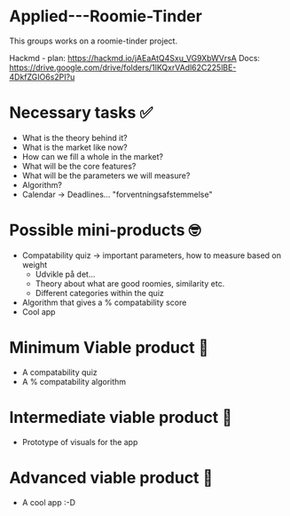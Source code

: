 # Applied---Roomie-Tinder
This groups works on a roomie-tinder project. 

Hackmd - plan: https://hackmd.io/jAEaAtQ4Sxu_VG9XbWVrsA
Docs: https://drive.google.com/drive/folders/1lKQxrVAdl62C225lBE-4DkfZGIO6s2PI?u


# Necessary tasks ✅
- What is the theory behind it?
- What is the market like now?
- How can we fill a whole in the market?
- What will be the core features?
- What will be the parameters we will measure?
- Algorithm?
- Calendar -> Deadlines... "forventningsafstemmelse"


# Possible mini-products 🤓
- Compatability quiz -> important parameters, how to measure based on weight
    - Udvikle på det...
    - Theory about what are good roomies, similarity etc.
    - Different categories within the quiz
- Algorithm that gives a % compatability score
- Cool app



# Minimum Viable product 🥉
- A compatability quiz 
- A % compatability algorithm 
# Intermediate viable product 🥈
- Prototype of visuals for the app
# Advanced viable product 🥇
- A cool app :-D 
